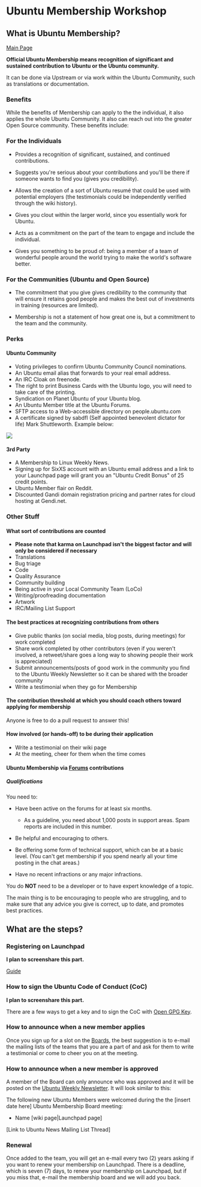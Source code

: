 # Ubuntu Membership Workshop

## What is Ubuntu Membership?

[Main Page](https://wiki.ubuntu.com/Membership)

 **Official Ubuntu Membership means recognition of significant and sustained contribution to Ubuntu or the Ubuntu community.**

 It can be done via Upstream or via work within the Ubuntu Community, such as translations or documentation.

### Benefits

While the benefits of Membership can apply to the the individual, it also applies the whole Ubuntu Community.  It also can reach out into the greater Open Source community. These benefits include:

### For the Individuals

* Provides a recognition of significant, sustained, and continued contributions.

* Suggests you're serious about your contributions and you'll be there if someone wants to find you (gives you credibility).

* Allows the creation of a sort of Ubuntu resumé that could be used with potential employers (the testimonials could be independently verified through the wiki history).

* Gives you clout within the larger world, since you essentially work for Ubuntu.

* Acts as a commitment on the part of the team to engage and include the individual.

* Gives you something to be proud of: being a member of a team of wonderful people around the world trying to make the world's software better.

### For the Communities (Ubuntu and Open Source)

* The commitment that you give gives credibility to the community that will ensure it retains good people and makes the best out of investments in training (resources are limited).

* Membership is not a statement of how great one is, but a commitment to the team and the community.

### Perks

#### Ubuntu Community

 * Voting privileges to confirm Ubuntu Community Council nominations.
 * An Ubuntu email alias that forwards to your real email address.
 * An IRC Cloak on freenode.
 * The right to print Business Cards with the Ubuntu logo, you will need to take care of the printing.
 * Syndication on Planet Ubuntu of your Ubuntu blog.
 * An Ubuntu Member title at the Ubuntu Forums.
 * SFTP access to a Web-accessible directory on people.ubuntu.com
 * A certificate signed by sabdfl (Self appointed benevolent dictator for life) Mark Shuttleworth. Example below:

![](https://wiki.ubuntu.com/Membership?action=AttachFile&do=get&target=certificate-rev1.jpg)

#### 3rd Party

 * A Membership to Linux Weekly News.
 * Signing up for SixXS account with an Ubuntu email address and a link to your Launchpad page will grant you an "Ubuntu Credit Bonus" of 25 credit points.
 * Ubuntu Member flair on Reddit.
 * Discounted Gandi domain registration pricing and partner rates for cloud hosting at Gendi.net.

### Other Stuff

#### What sort of contributions are counted

- **Please note that karma on Launchpad isn't the biggest factor and will only be considered if necessary**
- Translations
- Bug triage
- Code
- Quality Assurance
- Community building
- Being active in your Local Community Team (LoCo)
- Writing/proofreading documentation
- Artwork
- IRC/Mailing List Support

#### The best practices at recognizing contributions from others

- Give public thanks (on social media, blog posts, during meetings)
for work completed
- Share work completed by other contributors (even if you weren't
involved, a retweet/share goes a long way to showing people their work
is appreciated)
- Submit announcements/posts of good work in the community you find
to the Ubuntu Weekly Newsletter so it can be shared with the broader
community
- Write a testimonial when they go for Membership

#### The contribution threshold at which you should coach others toward applying for membership

Anyone is free to do a pull request to answer this!

#### How involved (or hands-off) to be during their application

- Write a testimonial on their wiki page
- At the meeting, cheer for them when the time comes

#### Ubuntu Membership via [Forums](https://wiki.ubuntu.com/Forums/Membership) contributions

##### Qualifications

You need to:

 * Have been active on the forums for at least six months.

   * As a guideline, you need about 1,000 posts in support areas. Spam reports are included in this number.

 * Be helpful and encouraging to others.

 * Be offering some form of technical support, which can be at a basic level. (You can't get membership if you spend nearly all your time posting in the chat areas.)

 * Have no recent infractions or any major infractions.

You do **NOT** need to be a developer or to have expert knowledge of a topic.

The main thing is to be encouraging to people who are struggling, and to make sure that any advice you give is correct, up to date, and promotes best practices.

## What are the steps?

### Registering on Launchpad

**I plan to screenshare this part.**

[Guide](https://help.launchpad.net/YourAccount/NewAccount)

### How to sign the Ubuntu Code of Conduct (CoC)

**I plan to screenshare this part.**

There are a few ways to get a key and to sign the CoC with [Open GPG Key](https://help.ubuntu.com/community/GnuPrivacyGuardHowto).

### How to announce when a new member applies

Once you sign up for a slot on the [Boards](https://wiki.ubuntu.com/Membership/Boards), the best suggestion is to e-mail the mailing lists of the teams that you are a part of and ask for them to write a testimonial or come to cheer you on at the meeting.

### How to announce when a new member is approved

A member of the Board can only announce who was approved and it will be posted on the [Ubuntu Weekly Newsletter](https://wiki.ubuntu.com/UbuntuWeeklyNewsletter/). It will look similar to this:

The following new Ubuntu Members were welcomed during the the [insert date here] Ubuntu Membership Board meeting:

- Name [wiki page|Launchpad page]

[Link to Ubuntu News Mailing List Thread]

### Renewal

Once added to the team, you will get an e-mail every two (2) years asking if you want to renew your membership on Launchpad. There is a deadline, which is seven (7) days, to renew your membership on Launchpad, but if you miss that, e-mail the membership board and we will add you back.
